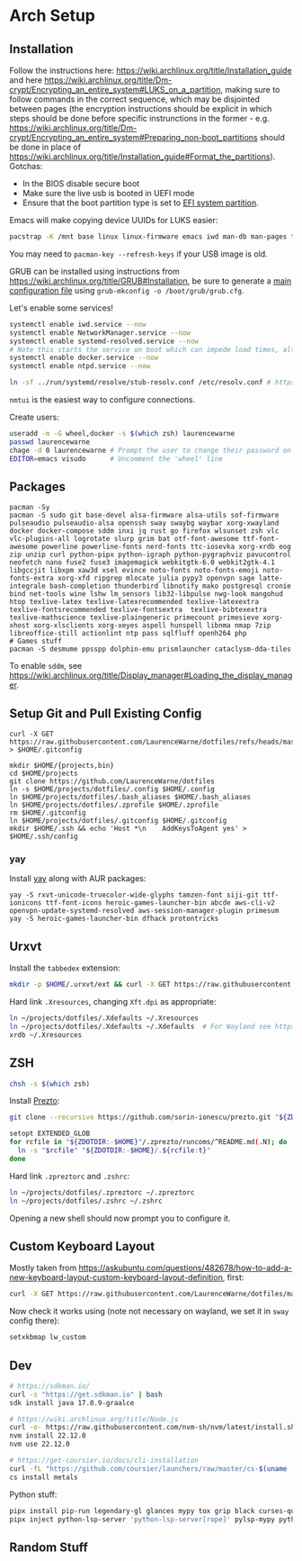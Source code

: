 # Arch Setup

## Installation

Follow the instructions here: https://wiki.archlinux.org/title/Installation_guide and here https://wiki.archlinux.org/title/Dm-crypt/Encrypting_an_entire_system#LUKS_on_a_partition, making sure to follow commands in the correct sequence, which may be disjointed between pages (the encryption instructions should be explicit in which steps should be done before specific instrunctions in the former - e.g. https://wiki.archlinux.org/title/Dm-crypt/Encrypting_an_entire_system#Preparing_non-boot_partitions should be done in place of https://wiki.archlinux.org/title/Installation_guide#Format_the_partitions).  Gotchas:

- In the BIOS disable secure boot
- Make sure the live usb is booted in UEFI mode
- Ensure that the boot partition type is set to [EFI system partition](https://wiki.archlinux.org/title/EFI_system_partition).

Emacs will make copying device UUIDs for LUKS easier:

```bash
pacstrap -K /mnt base linux linux-firmware emacs iwd man-db man-pages texinfo networkmanager
```

You may need to `pacman-key --refresh-keys` if your USB image is old.

GRUB can be installed using instructions from https://wiki.archlinux.org/title/GRUB#Installation, be sure to generate a [main configuration file](https://wiki.archlinux.org/title/GRUB#Configuration) using `grub-mkconfig -o /boot/grub/grub.cfg`.

Let's enable some services!

```bash
systemctl enable iwd.service --now
systemctl enable NetworkManager.service --now
systemctl enable systemd-resolved.service --now
# Note this starts the service on boot which can impede load times, alternatives: https://wiki.archlinux.org/title/Docker
systemctl enable docker.service --now
systemctl enable ntpd.service --now

ln -sf ../run/systemd/resolve/stub-resolv.conf /etc/resolv.conf # https://wiki.archlinux.org/title/Systemd-resolved#DNS
```

`nmtui` is the easiest way to configure connections.

Create users:

```bash
useradd -m -G wheel,docker -s $(which zsh) laurencewarne
passwd laurencewarne
chage -d 0 laurencewarne # Prompt the user to change their password on first login
EDITOR=emacs visudo      # Uncomment the 'wheel' line
```

## Packages

```
pacman -Sy
pacman -S sudo git base-devel alsa-firmware alsa-utils sof-firmware pulseaudio pulseaudio-alsa openssh sway swaybg waybar xorg-xwayland docker docker-compose sddm inxi jq rust go firefox wlsunset zsh vlc vlc-plugins-all logrotate slurp grim bat otf-font-awesome ttf-font-awesome powerline powerline-fonts nerd-fonts ttc-iosevka xorg-xrdb eog zip unzip curl python-pipx python-igraph python-pygraphviz pavucontrol neofetch nano fuse2 fuse3 imagemagick webkitgtk-6.0 webkit2gtk-4.1 libgccjit libxpm xaw3d xsel evince noto-fonts noto-fonts-emoji noto-fonts-extra xorg-xfd ripgrep mlocate julia pypy3 openvpn sage latte-integrale bash-completion thunderbird libnotify mako postgresql cronie bind net-tools wine lshw lm_sensors lib32-libpulse nwg-look mangohud htop texlive-latex texlive-latexrecommended texlive-latexextra texlive-fontsrecommended texlive-fontsextra  texlive-bibtexextra texlive-mathscience texlive-plaingeneric primecount primesieve xorg-xhost xorg-xlsclients xorg-xeyes aspell hunspell libnma nmap 7zip libreoffice-still actionlint ntp pass sqlfluff openh264 php
# Games stuff
pacman -S desmume ppsspp dolphin-emu prismlauncher cataclysm-dda-tiles
```

To enable `sddm`, see https://wiki.archlinux.org/title/Display_manager#Loading_the_display_manager.

## Setup Git and Pull Existing Config 

```
curl -X GET https://raw.githubusercontent.com/LaurenceWarne/dotfiles/refs/heads/master/.gitconfig > $HOME/.gitconfig
```

```
mkdir $HOME/{projects,bin}
cd $HOME/projects
git clone https://github.com/LaurenceWarne/dotfiles
ln -s $HOME/projects/dotfiles/.config $HOME/.config
ln $HOME/projects/dotfiles/.bash_aliases $HOME/.bash_aliases
ln $HOME/projects/dotfiles/.zprofile $HOME/.zprofile
rm $HOME/.gitconfig
ln $HOME/projects/dotfiles/.gitconfig $HOME/.gitconfig
mkdir $HOME/.ssh && echo 'Host *\n    AddKeysToAgent yes' > $HOME/.ssh/config
```

### yay

Install [yay](https://github.com/Jguer/yay) along with AUR packages:

```
yay -S rxvt-unicode-truecolor-wide-glyphs tamzen-font siji-git ttf-ionicons ttf-font-icons heroic-games-launcher-bin abcde aws-cli-v2 openvpn-update-systemd-resolved aws-session-manager-plugin primesum
yay -S heroic-games-launcher-bin dfhack protontricks
```

## Urxvt

Install the `tabbedex` extension:

```bash
mkdir -p $HOME/.urxvt/ext && curl -X GET https://raw.githubusercontent.com/mina86/urxvt-tabbedex/master/tabbedex > $HOME/.urxvt/ext/tabbedex
```

Hard link `.Xresources`, changing `Xft.dpi` as appropriate:

```bash
ln ~/projects/dotfiles/.Xdefaults ~/.Xresources
ln ~/projects/dotfiles/.Xdefaults ~/.Xdefaults  # For Wayland see https://wiki.archlinux.org/title/Sway#Xresources
xrdb ~/.Xresources
```

## ZSH

```bash
chsh -s $(which zsh)
```

Install [Prezto](https://github.com/sorin-ionescu/prezto):

```bash
git clone --recursive https://github.com/sorin-ionescu/prezto.git "${ZDOTDIR:-$HOME}/.zprezto"
```

```bash
setopt EXTENDED_GLOB
for rcfile in "${ZDOTDIR:-$HOME}"/.zprezto/runcoms/^README.md(.N); do
  ln -s "$rcfile" "${ZDOTDIR:-$HOME}/.${rcfile:t}"
done
```

Hard link `.zpreztorc` and `.zshrc`:

```bash
ln ~/projects/dotfiles/.zpreztorc ~/.zpreztorc
ln ~/projects/dotfiles/.zshrc ~/.zshrc
```

Opening a new shell should now prompt you to configure it.

## Custom Keyboard Layout

Mostly taken from https://askubuntu.com/questions/482678/how-to-add-a-new-keyboard-layout-custom-keyboard-layout-definition, first:

```bash
curl -X GET https://raw.githubusercontent.com/LaurenceWarne/dotfiles/master/lw_custom | sudo tee /usr/share/X11/xkb/symbols/lw_custom  # sudo curl wouldn't work here since redirection is not part of the execution, tee is a common workaround
```

Now check it works using (note not necessary on wayland, we set it in `sway` config there):

```bash
setxkbmap lw_custom
```

## Dev

```bash
# https://sdkman.io/
curl -s "https://get.sdkman.io" | bash
sdk install java 17.0.9-graalce

# https://wiki.archlinux.org/title/Node.js
curl -o- https://raw.githubusercontent.com/nvm-sh/nvm/latest/install.sh | bash
nvm install 22.12.0
nvm use 22.12.0

# https://get-coursier.io/docs/cli-installation
curl -fL "https://github.com/coursier/launchers/raw/master/cs-$(uname -m)-pc-linux.gz" | gzip -d > ~/.local/bin/cs && chmod +x ~/.local/bin/cs && ~/.local/bin/cs setup
cs install metals
```

Python stuff:

```bash
pipx install pip-run legendary-gl glances mypy tox grip black curses-questions nox protontricks awsume litecli sacad streamlink pulsemixer python-lsp-server ruff dtbell poetry
pipx inject python-lsp-server 'python-lsp-server[rope]' pylsp-mypy python-lsp-ruff
```

## Random Stuff
